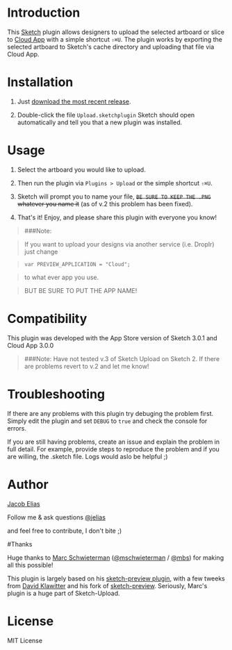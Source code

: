 # Introduction

This [Sketch](http://bohemiancoding.com/sketch) plugin allows designers to upload the selected artboard or slice to
[Cloud App](http://www.getcloudapp.com/) with a simple shortcut `⇧⌘U`.
The plugin works by exporting the selected artboard to Sketch's cache
directory and uploading that file via Cloud App.


# Installation

1. Just [download the most recent release](http://j.mp/SketchUpload).

2. Double-click the file `Upload.sketchplugin` Sketch should open automatically and tell you that a new plugin was installed.


# Usage

1. Select the artboard you would like to upload.

2. Then run the plugin via `Plugins > Upload` or the simple shortcut `⇧⌘U`.

3. Sketch will prompt you to name your file, ~~`BE SURE TO KEEP THE .PNG` whatever you name it~~ (as of v.2 this problem has been fixed).

4. That's it! Enjoy, and please share this plugin with everyone you know!


> ###Note: 

>	If you want to upload your designs via another service (i.e. Droplr) just change

> `var PREVIEW_APPLICATION = "Cloud";`
	
>	to what ever app you use.

>	BUT BE SURE TO PUT THE APP NAME!


# Compatibility

This plugin was developed with the App Store version of Sketch 3.0.1 and Cloud App 3.0.0

> ###Note:
> Have not tested v.3 of Sketch Upload on Sketch 2. If there are problems revert to v.2 and let me know! 

# Troubleshooting

If there are any problems with this plugin try debuging the problem first. Simply edit the plugin and set `DEBUG` to `true`  and check the console for errors.

If you are still having problems, create an issue and explain the problem in full detail. For example, provide steps to reproduce the problem and if you are willing, the .sketch file. Logs would aslo be helpful ;) 

# Author

[Jacob Elias](jelias.me)

Follow me & ask questions [@jelias](https://twitter.com/_jelias_)

and feel free to contribute, I don't bite ;)

#Thanks

Huge thanks to 
[Marc Schwieterman](https://github.com/marcisme) ([@mschwieterman](https://twitter.com/mschwieterman) / [@mbs](https://app.net/mbs)) for making all this possible!

This plugin is largely based on his [sketch-preview plugin](https://github.com/marcisme/sketch-preview), with a few tweeks from [David Klawitter](https://github.com/davidklaw) and his fork of [sketch-preview](https://github.com/davidklaw/sketch-preview). Seriously, Marc's plugin is a huge part of Sketch-Upload.

# License

MIT License

